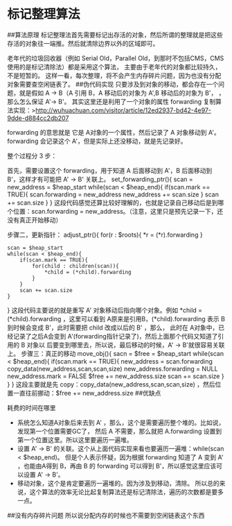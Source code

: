 # 标记整理算法
##算法原理
标记整理法首先需要标记出存活的对象，然后所谓的整理就是把这些存活的对象往一端推。然后就清除边界以外的区域即可。

老年代的垃圾回收器（例如 Serial Old，Parallel Old，到那时不包括CMS，CMS使用的是标记清除法）都是采用这个算法，
主要由于老年代的对象都比较持久，不是短暂的。
这样一看，每次整理，将不会产生内存碎片问题，因为也没有分配对象需要查空闲链表了。
##伪代码实现
只要涉及到对象的移动，都会存在一个问题，就是假如 A -> B（A 引用 B，A 移动后的对象为 A',B 移动后的对象为 B'，
，那么怎么保证 A'-> B'。 其实这里还是利用了一个对象的属性 forwarding
复制算法实现：>http://wuhuachuan.com/visitor/article/12ed2937-bd42-4e97-9dde-d884cc2db207

forwarding 的意思就是 它是 A对象的一个属性，然后记录了 A 对象移动到 A'。forwarding 会记录这个 A'，但是实际上还没移动，就是先记录好。

整个过程分 3 步：

首先，需要设置这个 forwarding，用于知道 A 后面移动到 A'，B 后面移动到 B'，这样才有可能把 A' -> B' 关联上。
set_forwarding_ptr(){
    scan = new_address = $heap_start
    while(scan < $heap_end){
        if(scan.mark == TRUE){
            scan.forwarding = new_address
            new_address += scan.size
        }
        scan += scan.size
    }
}
这段代码感觉还算比较好理解的，也就是记录自己移动后是到哪个位置：scan.forwarding = new_address。（注意，这里只是预先记录一下，还没有真正开始移动）

步骤二，更新指针：
adjust_ptr(){
    for(r : $roots){
        *r = (*r).forwarding
    }

    scan = $heap_start
    while(scan < $heap_end){
        if(scan.mark == TRUE){
            for(child : children(scan)){
                *child = (*child).forwarding
            }
        }
        scan += scan.size
    }
}
这段代码主要说的就是重写 A' 对象移动后指向哪个对象。例如 *child = (*child).forwarding ，这里可以看到 
A原来是引用B，(*child).forwarding 表示 B 到时候会变成 B'，此时需要把 child 改成以后的 B' ，那么，
此时在 A对象中，已经记录了之后A会变到 A'(forwarding指针记录了)，然后上面那个代码又知道了引用的 B 对象以
后要变到哪里去，所以说，最后移动的时候，A' -> B'就很容易关联上。
步骤三：真正的移动
move_obj(){
    sacn = $free = $heap_start
    while(scan < $heap_end){
        if(scan.mark == TRUE){
            new_address = scan.forwarding
            copy_data(new_address,scan,scan,size)
            new_address.forwarding = NULL
            new_address.mark = FALSE
            $free += new_address.size
            scan += scan.size
        }
    }
}
这段主要就是先 copy：copy_data(new_address,scan,scan,size) ，然后位置一直往前挪动：$free += new_address.size
##优缺点

耗费的时间在哪里
* 系统怎么知道A对象后来去到 A' ，那么，这个是需要遍历整个堆的。比如说，发现第一个位置需要GC了，
   然后 A 不需要，那么就把 A.forwarding 设置到第一个位置这里。所以这里要遍历一遍堆。
* 设置 A' -> B' 的关联。这个从上面代码实现来看也要遍历一遍堆：while(scan < $heap_end)。
  但是个人表示怀疑，因为根据 forwarding 知道了 A 变到 A' ，也能由A得到 B，再由 B 的 forwarding 
  可以得到 B'，所以感觉这里应该可以设置 A' -> B'。
* 移动对象，这个是肯定要遍历一遍堆的。因为涉及到移动，清除。
所以总的来说，这个算法的效率无论比起复制算法还是标记清除法，遍历的次数都是要多一点。

##没有内存碎片问题
所以说分配内存的时候也不需要到空闲链表这个东西